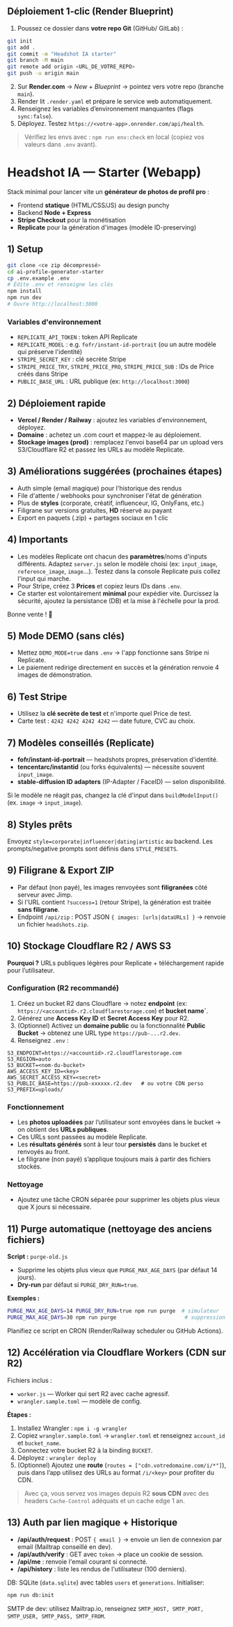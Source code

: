 ## Déploiement 1‑clic (Render Blueprint)

1. Poussez ce dossier dans **votre repo Git** (GitHub/ GitLab) :
```bash
git init
git add .
git commit -m "Headshot IA starter"
git branch -M main
git remote add origin <URL_DE_VOTRE_REPO>
git push -u origin main
```

2. Sur **Render.com** → *New + Blueprint* → pointez vers votre repo (branche `main`).  
3. Render lit `.render.yaml` et prépare le service web automatiquement.  
4. Renseignez les variables d’environnement manquantes (flags `sync:false`).  
5. Déployez. Testez `https://<votre-app>.onrender.com/api/health`.

> Vérifiez les envs avec : `npm run env:check` en local (copiez vos valeurs dans `.env` avant).


# Headshot IA — Starter (Webapp)

Stack minimal pour lancer vite un **générateur de photos de profil pro** :
- Frontend **statique** (HTML/CSS/JS) au design punchy
- Backend **Node + Express**
- **Stripe Checkout** pour la monétisation
- **Replicate** pour la génération d'images (modèle ID-preserving)

## 1) Setup

```bash
git clone <ce zip décompressé>
cd ai-profile-generator-starter
cp .env.example .env
# Édite .env et renseigne les clés
npm install
npm run dev
# Ouvre http://localhost:3000
```

### Variables d'environnement
- `REPLICATE_API_TOKEN` : token API Replicate
- `REPLICATE_MODEL` : e.g. `fofr/instant-id-portrait` (ou un autre modèle qui préserve l'identité)
- `STRIPE_SECRET_KEY` : clé secrète Stripe
- `STRIPE_PRICE_TRY`, `STRIPE_PRICE_PRO`, `STRIPE_PRICE_SUB` : IDs de Price créés dans Stripe
- `PUBLIC_BASE_URL` : URL publique (ex: `http://localhost:3000`)

## 2) Déploiement rapide
- **Vercel / Render / Railway** : ajoutez les variables d'environnement, déployez.
- **Domaine** : achetez un .com court et mappez-le au déploiement.
- **Stockage images (prod)** : remplacez l'envoi base64 par un upload vers S3/Cloudflare R2 et passez les URLs au modèle Replicate.

## 3) Améliorations suggérées (prochaines étapes)
- Auth simple (email magique) pour l'historique des rendus
- File d'attente / webhooks pour synchroniser l'état de génération
- Plus de **styles** (corporate, créatif, influenceur, IG, OnlyFans, etc.)
- Filigrane sur versions gratuites, **HD** réservé au payant
- Export en paquets (.zip) + partages sociaux en 1 clic

## 4) Importants
- Les modèles Replicate ont chacun des **paramètres**/noms d'inputs différents. Adaptez `server.js` selon le modèle choisi (ex: `input_image`, `reference_image`, `image`...). Testez dans la console Replicate puis collez l'input qui marche.
- Pour Stripe, créez 3 **Prices** et copiez leurs IDs dans `.env`.
- Ce starter est volontairement **minimal** pour expédier vite. Durcissez la sécurité, ajoutez la persistance (DB) et la mise à l'échelle pour la prod.

Bonne vente ! 🚀


## 5) Mode DEMO (sans clés)
- Mettez `DEMO_MODE=true` dans `.env` → l'app fonctionne sans Stripe ni Replicate.
- Le paiement redirige directement en succès et la génération renvoie 4 images de démonstration.

## 6) Test Stripe
- Utilisez la **clé secrète de test** et n'importe quel Price de test.
- Carte test : `4242 4242 4242 4242` — date future, CVC au choix.


## 7) Modèles conseillés (Replicate)
- **fofr/instant-id-portrait** — headshots propres, préservation d'identité.
- **tencentarc/instantid** (ou forks équivalents) — nécessite souvent `input_image`.
- **stable-diffusion ID adapters** (IP-Adapter / FaceID) — selon disponibilité.

Si le modèle ne réagit pas, changez la clé d'input dans `buildModelInput()` (ex. `image` → `input_image`).

## 8) Styles prêts
Envoyez `style=corporate|influencer|dating|artistic` au backend. Les prompts/negative prompts sont définis dans `STYLE_PRESETS`.


## 9) Filigrane & Export ZIP
- Par défaut (non payé), les images renvoyées sont **filigranées** côté serveur avec Jimp.
- Si l'URL contient `?success=1` (retour Stripe), la génération est traitée **sans filigrane**.
- Endpoint `/api/zip` : POST JSON `{ images: [urls|dataURLs] }` → renvoie un fichier `headshots.zip`.


## 10) Stockage Cloudflare R2 / AWS S3
**Pourquoi ?** URLs publiques légères pour Replicate + téléchargement rapide pour l’utilisateur.

### Configuration (R2 recommandé)
1. Créez un bucket R2 dans Cloudflare → notez **endpoint** (ex: `https://<accountid>.r2.cloudflarestorage.com`) et **bucket name`**.
2. Générez une **Access Key ID** et **Secret Access Key** pour R2.
3. (Optionnel) Activez un **domaine public** ou la fonctionnalité **Public Bucket** → obtenez une URL type `https://pub-...r2.dev`.
4. Renseignez `.env` :
```
S3_ENDPOINT=https://<accountid>.r2.cloudflarestorage.com
S3_REGION=auto
S3_BUCKET=<nom-du-bucket>
AWS_ACCESS_KEY_ID=<key>
AWS_SECRET_ACCESS_KEY=<secret>
S3_PUBLIC_BASE=https://pub-xxxxxx.r2.dev   # ou votre CDN perso
S3_PREFIX=uploads/
```

### Fonctionnement
- Les **photos uploadées** par l’utilisateur sont envoyées dans le bucket → on obtient des **URLs publiques**.
- Ces URLs sont passées au modèle Replicate.
- Les **résultats générés** sont à leur tour **persistés** dans le bucket et renvoyés au front.
- Le filigrane (non payé) s’applique toujours mais à partir des fichiers stockés.

### Nettoyage
- Ajoutez une tâche CRON séparée pour supprimer les objets plus vieux que X jours si nécessaire.


## 11) Purge automatique (nettoyage des anciens fichiers)
**Script :** `purge-old.js`
- Supprime les objets plus vieux que `PURGE_MAX_AGE_DAYS` (par défaut 14 jours).
- **Dry-run** par défaut si `PURGE_DRY_RUN=true`.

**Exemples :**
```bash
PURGE_MAX_AGE_DAYS=14 PURGE_DRY_RUN=true npm run purge  # simulateur
PURGE_MAX_AGE_DAYS=30 npm run purge                      # suppression réelle
```
Planifiez ce script en CRON (Render/Railway scheduler ou GitHub Actions). 

## 12) Accélération via Cloudflare Workers (CDN sur R2)
Fichiers inclus :
- `worker.js` — Worker qui sert R2 avec cache agressif.
- `wrangler.sample.toml` — modèle de config.

**Étapes :**
1. Installez Wrangler : `npm i -g wrangler`
2. Copiez `wrangler.sample.toml` → `wrangler.toml` et renseignez `account_id` et `bucket_name`.
3. Connectez votre bucket R2 à la binding `BUCKET`.
4. Déployez : `wrangler deploy`
5. (Optionnel) Ajoutez une **route** (`routes = ["cdn.votredomaine.com/i/*"]`), puis dans l’app utilisez des URLs au format `/i/<key>` pour profiter du CDN.

> Avec ça, vous servez vos images depuis R2 **sous CDN** avec des headers `Cache-Control` adéquats et un cache edge 1 an.


## 13) Auth par lien magique + Historique
- **/api/auth/request** : POST `{ email }` → envoie un lien de connexion par email (Mailtrap conseillé en dev).
- **/api/auth/verify** : GET avec `token` → place un cookie de session.
- **/api/me** : renvoie l'email courant si connecté.
- **/api/history** : liste les rendus de l'utilisateur (100 derniers).

DB: SQLite (`data.sqlite`) avec tables `users` et `generations`.
Initialiser:
```bash
npm run db:init
```
SMTP de dev: utilisez Mailtrap.io, renseignez `SMTP_HOST, SMTP_PORT, SMTP_USER, SMTP_PASS, SMTP_FROM`.
